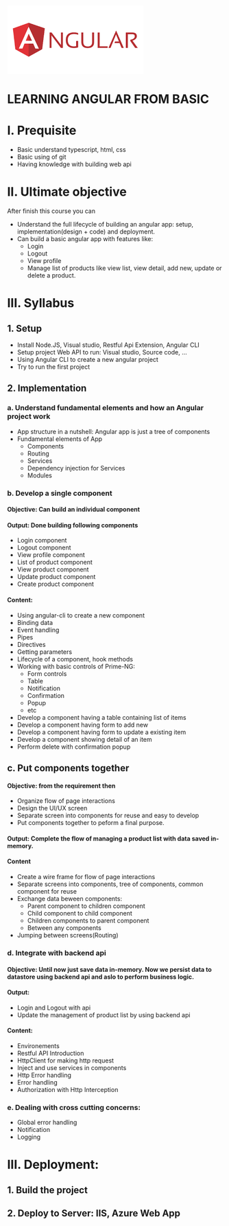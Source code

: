 ![Angular](./Images/Angular.png)
# LEARNING ANGULAR FROM BASIC

# I. Prequisite
- Basic understand typescript, html, css
- Basic using of git
- Having knowledge with building web api

# II. Ultimate objective
After finish this course you can
- Understand the full lifecycle of building an angular app: setup, implementation(design + code) and deployment.
- Can build a basic angular app with features like: 
    - Login 
    - Logout
    - View profile
    - Manage list of products like view list, view detail, add new, update or delete a product.

# III. Syllabus
## 1. Setup
- Install Node.JS, Visual studio, Restful Api Extension, Angular CLI
- Setup project Web API to run: Visual studio, Source code, ...
- Using Angular CLI to create a new angular project
- Try to run the first project

## 2. Implementation
### a. Understand fundamental elements and how an Angular project work
- App structure in a nutshell: Angular app is just a tree of components
- Fundamental elements of App
    - Components
    - Routing
    - Services
    - Dependency injection for Services
    - Modules

### b. Develop a single component
#### **Objective**: Can build an individual component

#### **Output**: Done building following components
- Login component 
- Logout component
- View profile component
- List of product component
- View product component
- Update product component
- Create product component

#### **Content:**
- Using angular-cli to create a new component
- Binding data
- Event handling
- Pipes
- Directives
- Getting parameters
- Lifecycle of a component, hook methods
- Working with basic controls of Prime-NG:
    - Form controls
    - Table
    - Notification
    - Confirmation
    - Popup
    - etc
- Develop a component having a table containing list of items
- Develop a component having form to add new
- Develop a component having form to update a existing item
- Develop a component showing detail of an item
- Perform delete with confirmation popup

## c. Put components together
#### **Objective**: from the requirement then 
- Organize flow of page interactions
- Design the UI/UX screen
- Separate screen into components for reuse and easy to develop
- Put components together to peform a final purpose.  

#### **Output**: Complete the flow of managing a product list with data saved in-memory.

#### **Content**
- Create a wire frame for flow of page interactions
- Separate screens into components, tree of components, common component for reuse
- Exchange data beween components: 
    - Parent component to children component
    - Child component to child component
    - Children components to parent component
    - Between any components
- Jumping between screens(Routing)

### d. Integrate with backend api

#### **Objective**: Until now just save data in-memory. Now we persist data to datastore using backend api and aslo to perform business logic.

#### **Output**: 
- Login and Logout with api
- Update the management of product list by using backend api

#### **Content**:
- Environements
- Restful API Introduction
- HttpClient for making http request
- Inject and use services in components
- Http Error handling
- Error handling
- Authorization with Http Interception
    
### e. Dealing with cross cutting concerns:
- Global error handling
- Notification
- Logging

# III. Deployment:
## 1. Build the project
## 2. Deploy to Server: IIS, Azure Web App
